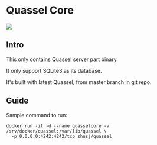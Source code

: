 # Quassel Core

![](https://images.microbadger.com/badges/image/zhusj/quassel.svg)

## Intro

This only contains Quassel server part binary.

It only support SQLite3 as its database.

It's built with latest Quassel, from master branch in git repo.

## Guide

Sample command to run:

```
docker run -it -d --name quasselcore -v /srv/docker/quassel:/var/lib/quassel \
  -p 0.0.0.0:4242:4242/tcp zhusj/quassel
```
